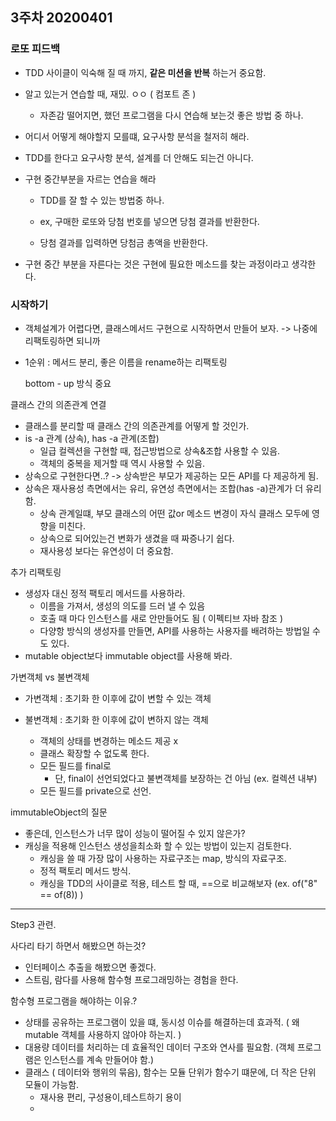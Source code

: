 ## 3주차 20200401

### 로또 피드백

- TDD 사이클이 익숙해 질 때 까지, **같은 미션을 반복** 하는거 중요함.

- 알고 있는거 연습할 때, 재밌. ㅇㅇ ( 컴포트 존 )

  - 자존감 떨어지면, 했던 프로그램을 다시 연습해 보는것 좋은 방법 중 하나.

- 어디서 어떻게 해야할지 모를떄, 요구사항 분석을 철저히 해라.

- TDD를 한다고 요구사항 분석, 설계를 더 안해도 되는건 아니다.

- 구현 중간부분을 자르는 연습을 해라

  - TDD를 잘 할 수 있는 방법중 하나.

  - ex, 구매한 로또와 당첨 번호를 넣으면 당첨 결과를 반환한다.
  - 당첨 결과를 입력하면 당첨금 총액을 반환한다.

- 구현 중간 부분을 자른다는 것은 구현에 필요한 메소드를 찾는 과정이라고 생각한다.



### 시작하기

- 객체설계가 어렵다면, 클래스메서드 구현으로 시작하면서 만들어 보자. -> 나중에 리팩토링하면 되니까

- 1순위 : 메서드 분리, 좋은 이름을 rename하는 리팩토링

  

  

  bottom - up 방식 중요



클래스 간의 의존관계 연결

- 클래스를 분리할 때 클래스 간의 의존관계를 어떻게 할 것인가.
- is -a 관계 (상속), has -a 관계(조합)
  - 일급 컬렉션을 구현할 때, 접근방법으로 상속&조합 사용할 수 있음.
  - 객체의 중복을 제거할 때 역시 사용할 수 있음.
- 상속으로 구현한다면..? -> 상속받은 부모가 제공하는 모든 API를 다 제공하게 됨.
- 상속은 재사용성 측면에서는 유리, 유연성 측면에서는 조합(has -a)관계가 더 유리함.
  - 상속 관계일떄, 부모 클래스의 어떤 값or 메소드 변경이 자식 클래스 모두에 영향을 미친다.
  - 상속으로 되어있는건 변화가 생겼을 때 짜증나기 쉽다.
  - 재사용성 보다는 유연성이 더 중요함.

추가 리팩토링

- 생성자 대신 정적 팩토리 메서드를 사용하라.
  - 이름을 가져서, 생성의 의도를 드러 낼 수 있음
  - 호출 때 마다 인스턴스를 새로 안만들어도 됨 ( 이펙티브 자바 참조 )
  - 다양항 방식의 생성자를 만들면, API를 사용하는 사용자를 배려하는 방법일 수도 있다.
- mutable object보다 immutable object를 사용해 봐라.

가변객체 vs 불변객체

- 가변객체 : 초기화 한 이후에 값이 변할 수 있는 객체

- 불변객체 : 초기화 한 이후에 값이 변하지 않는 객체
  - 객체의 상태를 변경하는 메소드 제공 x
  - 클래스 확장할 수 없도록 한다.
  - 모든 필드를 final로
    - 단, final이 선언되었다고 불변객체를 보장하는 건 아님 (ex. 컬렉션 내부)
  - 모든 필드를 private으로 선언.

immutableObject의 질문

- 좋은데, 인스턴스가 너무 많이 성능이 떨어질 수 있지 않은가?
- 캐싱을 적용해 인스턴스 생성을최소화 할 수 있는 방법이 있는지 검토한다.
  - 캐싱을 쓸 때 가장 많이 사용하는 자료구조는 map, 방식의 자료구조.
  - 정적 팩토리 메서드 방식.
  - 캐싱을 TDD의 사이클로 적용, 테스트 할 때, ==으로 비교해보자 (ex. of("8" == of(8)) )



---



Step3 관련.

사다리 타기 하면서 해봤으면 하는것?

- 인터페이스 추출을 해봤으면 좋겠다.
- 스트림, 람다를 사용해 함수형 프로그래밍하는 경험을 한다.



함수형 프로그램을 해야하는 이유.?

- 상태를 공유하는 프로그램이 있을 떄, 동시성 이슈를 해결하는데 효과적. ( 왜 mutable 객체를 사용하지 않아야 하는지. )
- 대용량 데이터를 처리하는 데 효율적인 데이터 구조와 연사를 필요함. (객체 프로그램은 인스턴스를 계속 만들어야 함.)
- 클래스 ( 데이터와 행위의 묶음), 함수는 모듈 단위가 함수기 떄문에, 더 작은 단위 모듈이 가능함.
  - 재사용 편리, 구성용이,테스트하기 용이
  - 

